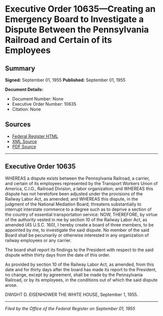 # Executive Order 10635—Creating an Emergency Board to Investigate a Dispute Between the Pennsylvania Railroad and Certain of its Employees

## Summary

**Signed:** September 01, 1955
**Published:** September 01, 1955

**Document Details:**
- Document Number: None
- Executive Order Number: 10635
- Citation: None

## Sources
- [Federal Register HTML](https://www.presidency.ucsb.edu/documents/executive-order-10635-creating-emergency-board-investigate-dispute-between-the)
- [XML Source](None)
- [PDF Source](None)

---

## Executive Order 10635

WHEREAS a dispute exists between the Pennsylvania Railroad, a carrier, and certain of its employees represented by the Transport Workers Union of America, C.I.O., Railroad Division, a labor organization; and
WHEREAS this dispute has not heretofore been adjusted under the provisions of the Railway Labor Act, as amended; and
WHEREAS this dispute, in the judgment of the National Mediation Board, threatens substantially to interrupt interstate commerce to a degree such as to deprive a section of the country of essential transportation service:
NOW, THEREFORE, by virtue of the authority vested in me by section 10 of the Railway Labor Act, as amended (45 U.S.C. 160), I hereby create a board of three members, to be appointed by me, to investigate the said dispute. No member of the said Board shall be pecuniarily or otherwise interested in any organization of railway employees or any carrier.

The board shall report its findings to the President with respect to the said dispute within thirty days from the date of this order.

As provided by section 10 of the Railway Labor Act, as amended, from this date and for thirty days after the board has made its report to the President, no change, except by agreement, shall be made by the Pennsylvania Railroad, or by its employees, in the conditions out of which the said dispute arose.

DWIGHT D. EISENHOWER
THE WHITE HOUSE,
September 1, 1955.

---

*Filed by the Office of the Federal Register on September 01, 1955*

